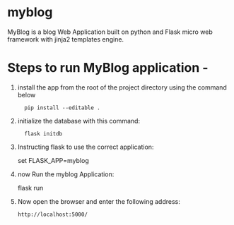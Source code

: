 # myblog

MyBlog is a blog Web Application built on python and Flask micro web framework with jinja2 templates engine.



# Steps to run MyBlog application -

1. install the app from the root of the project directory using the command below

         pip install --editable .

2. initialize the database with this command:

         flask initdb

3. Instructing flask to use the correct application:
      
      set FLASK_APP=myblog

4. now Run the myblog Application:

      flask run
 
4. Now open the browser and enter the following address:
       
       http://localhost:5000/



